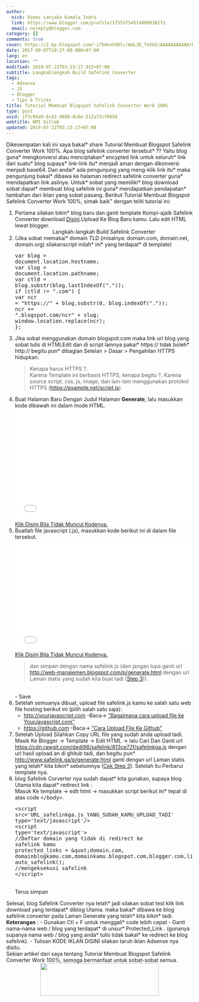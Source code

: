 ```yaml
---
author:
  nick: Dimas Lanjaka Kumala Indra
  link: https://www.blogger.com/profile/17555754514989936273
  email: noreply@blogger.com
category: []
comments: true
cover: https://2.bp.blogspot.com/-i7bdnxh9Dlc/WaLJD_Te5HI/AAAAAAAAAA8/RfYz9cDKIZMAXfTZR2Xtwqyan2_3h1ueQCLcBGAs/s320/images%2B%252810%2529_1503840522780.jpg
date: 2017-09-07T20:27:00.000+07:00
lang: en
location: ""
modified: 2019-07-22T03:23:17.922+07:00
subtitle: Langkahlangkah Build Safelink Converter
tags:
  - Adsense
  - JS
  - Blogger
  - Tips & Tricks
title: Tutorial Membuat Blogspot Safelink Converter Work 100%
type: post
uuid: 1f3c94a9-8c42-4888-8c6e-512a73cf0656
webtitle: WMI Gitlab
updated: 2019-07-22T03:23:17+07:00
---
```


Dikesempatan kali ini saya bakal* share Tutorial Membuat Blogspot Safelink Converter Work 100%. Apa blog safelink converter tersebut* ?? Yaitu blog guna* mengkonversi atau menciptakan* encypted link untuk seluruh* link dari suatu* blog supaya* link-link itu* menjadi aman dengan dikonversi menjadi base64. Dan andai* ada pengunjung yang meng-klik link itu* maka pengunjung bakal* dibawa ke halaman redirect safelink converter guna* mendapatkan link aslinya. Untuk* sobat yang memiliki* blog download sobat dapat* membuat blog safelink ini guna* mendapatkan pendapatan* tambahan dari iklan yang sobat pasang. Berikut Tutorial Membuat Blogspot Safelink Converter Work 100%, simak baik" dengan teliti tutorial ini:<br><ol><li>Pertama silakan bikin* blog baru dan ganti template Kompi-ajaib Safelink Converter download <a href="https://drive.google.com/file/d/0B0lKQoanTmqCMExWc3g0MHpNdU0/view?usp=drivesdk" alt="drive" title="drive" rel="noopener noreferer nofollow">Disini</a>.Upload Ke Blog Baru kamu. Lalu edit HTML lewat blogger.</li><center><span>Langkah-langkah Build Safelink Converter</span></center><li> (Jika sobat memakai* domain TLD (misalnya: domain.com, domain.net, domain.org) silakanscript inilah* ini* yang terdapat* di template)<br><pre>var blog = document.location.hostname;<br>var slug = document.location.pathname;<br>var ctld = blog.substr(blog.lastIndexOf("."));<br>if (ctld != ".com") {<br>var ncr = "https://" + blog.substr(0, blog.indexOf("."));<br>ncr += ".blogspot.com/ncr" + slug;<br>window.location.replace(ncr); };</pre></li><li>Jika sobat menggunakan domain blogspot.com maka link url blog yang sobat tulis di HTMLEdit dan di script lainnya pakai* https:// tidak boleh* http:// begitu pun* dibagian Setelan &gt; Dasar &gt; Pengahilan HTTPS hidupkan.<br><blockquote>Kenapa harus HTTPS ?.<br>Karena Template ini berbasis HTTPS, kenapa begitu ?. Karena source script, css, js, image, dan lain-lain menggunakan protokol HTTPS (https://example.net/script.js).&nbsp;</blockquote></li><li id="step3">Buat Halaman Baru Dengan Judul Halaman <b>Generate</b>, lalu masukkan kode dibawah ini dalam mode HTML.<br><script async="" src="//jsfiddle.net/cLmop5wc/embed/html/"></script><noscript><iframe width="100%" height="300" src="//jsfiddle.net/cLmop5wc/embedded/html/" allowfullscreen="allowfullscreen" frameborder="0" scrolling="auto"></iframe><br><a alt="safelink" title="code safelink" href="//jsfiddle.net/cLmop5wc" rel="nofollow">Klik Disini Bila Tidak Muncul Kodenya.</a></noscript></li><li>Buatlah file javascript (.js), masukkan kode berikut ini di dalam file tersebut. <script async="" src="//jsfiddle.net/96xk73x1/embed/js/"></script><noscript><iframe width="100%" height="300" src="//jsfiddle.net/96xk73x1/embedded/js/" allowfullscreen="allowfullscreen" frameborder="0" scrolling="auto"></iframe><br><a alt="safelink" title="code safelink" href="//jsfiddle.net/cLmop5wc" rel="nofollow">Klik Disini Bila Tidak Muncul Kodenya.</a></noscript><blockquote>dan simpan dengan nama safelink.js (dan jangan lupa ganti url http://web-manajemen.blogspot.com/p/generate.html dengan url Laman statis yang sudah kita buat tadi (<a alt="step 3" href="#step3" title="Step 3" rel="noopener noreferer nofollow">Step 3</a>)).</blockquote><br> - Save </li><li>Setelah semuanya dibuat, upload file safelink.js kamu ke salah satu web file hosting berikut ini (pilih salah satu saja): <ul><li><a alt="http://yourjavascript.com" href="http://yourjavascript.com/" rel="noopener noreferer nofollow" title="http://yourjavascript.com">http://yourjavascript.com</a> -Baca-&gt; <a alt="Bagaimana cara upload file ke YourJavascript.com" href="http://web-manajemen.blogspot.co.uk/p/search.html?q=Upload+File+YourJavascript.com" rel="follow" title="Bagaimana cara upload file ke YourJavascript.com">"Bagaimana cara upload file ke YourJavascript.com"</a></li><li><a href="https://github.com" alt="https://github.com" title="https://github.com" rel="noopener noreferer nofollow">https://github.com</a> -Baca-&gt; <a href="https://web-manajemen.blogspot.co.uk/p/search.html?q=Upload+File+Github" alt="Cara Upload File Ke Github" title="Cara Upload File Ke Github">"Cara Upload File Ke Github"</a></li></ul></li><li>Setelah Upload Silahkan Copy URL file yang sudah anda upload tadi. <br> Masik Ke Blogger -&gt; Template -&gt; Edit HTML -&gt; lalu Cari Dan <script>document.write("Ganti url https:\/\/cdn.rawgit.com\/dedi96\/safelink\/813ce72f\/safelinkga.js dengan url hasil upload.an di ghitub tadi, dan begitu pun* http:\/\/www.safelink.ga\/p\/generate.html ganti dengan url Laman statis yang telah* kita bikin* sebelumnya (<a href=\"#step3\" alt=\"step 3\" title=\"step 3\">Cek Step 3</a>). Setelah itu Perbarui template nya."); </script><noscript>Ganti url https://cdn.rawgit.com/dedi96/safelink/813ce72f/safelinkga.js dengan url hasil upload.an di ghitub tadi, dan begitu pun* http://www.safelink.ga/p/generate.html ganti dengan url Laman statis yang telah* kita bikin* sebelumnya (<a href="#step3" alt="step 3" title="step 3" rel="noopener noreferer nofollow">Cek Step 3</a>). Setelah itu Perbarui template nya.</noscript></li><li>blog Safelink Corverter nya sudah dapat* kita gunakan, supaya blog Utama kita dapat* redirect link :<br>Masuk Ke template -&gt; edit html -&gt; masukkan script berikut ini* tepat di atas code <kbd>&lt;/body&gt;</kbd>. <br><pre>&lt;script src='URL_safelinkga.js_YANG_SUDAH_KAMU_UPLOAD_TADI' type='text/javascript'/&gt;<br>&lt;script type='text/javascript'&gt;<br>//Daftar domain yang tidak di redirect ke safelink kamu<br>protected_links = &amp;quot;domain.com, domainblogkamu.com,domainkamu.blogspot.com,blogger.com,linkedin.com,facebook.com,twitter.com,google.com,feedburner.com&amp;quot;;<br>auto_safelink(); //mengeksekusi safelink<br>&lt;/script&gt;</pre><br>Terus simpan</li></ol>Selesai, blog Safelink Converter nya telah* jadi silakan sobat test klik link download yang terdapat* diblog Utama. maka bakal* dibawa ke blog safelink converter pada Laman Generate yang telah* kita bikin* tadi. <br><b>Keterangan</b> : - Gunakan Ctl + F untuk menggali* code lebih cepat - Ganti nama-nama web / blog yang terdapat* di unsur* Protected_Link . (gunanya supanya nama web / blog yang anda* tulis tidak bakal* ke redirect ke blog safelink). - Tulisan KODE IKLAN DISINI silakan taruh iklan Adsense nya disitu.<br>Sekian artikel dari saya tentang Tutorial Membuat Blogspot Safelink Converter Work 100%, semoga bermanfaat untuk sobat-sobat semua.<div class="separator" style="clear: both; text-align: center;"><a href="https://2.bp.blogspot.com/-i7bdnxh9Dlc/WaLJD_Te5HI/AAAAAAAAAA8/RfYz9cDKIZMAXfTZR2Xtwqyan2_3h1ueQCLcBGAs/s1600/images%2B%252810%2529_1503840522780.jpg" imageanchor="1" style="margin-left: 1em; margin-right: 1em;" rel="noopener noreferer nofollow"><img border="0" src="https://2.bp.blogspot.com/-i7bdnxh9Dlc/WaLJD_Te5HI/AAAAAAAAAA8/RfYz9cDKIZMAXfTZR2Xtwqyan2_3h1ueQCLcBGAs/s320/images%2B%252810%2529_1503840522780.jpg" width="320" height="88" data-original-width="728" data-original-height="200"></a></div><script>document.querySelectorAll("pre,code");

  pretext.forEach(function (el) {
    el.classList.toggle("notranslate", true);
  });</script>